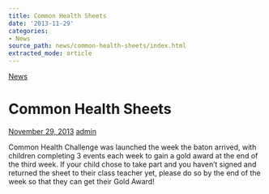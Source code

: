 ```yaml
---
title: Common Health Sheets
date: '2013-11-29'
categories:
- News
source_path: news/common-health-sheets/index.html
extracted_mode: article
---
```

[News](category/news/)

# Common Health Sheets

[November 29, 2013](news/common-health-sheets/) [admin](author/admin/)

Common Health Challenge was launched the week the baton arrived, with children completing 3 events each week to gain a gold award at the end of the third week. If your child chose to take part and you haven’t signed and returned the sheet to their class teacher yet, please do so by the end of the week so that they can get their Gold Award!
